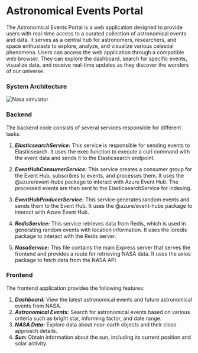 


# Astronomical Events Portal

The Astronomical Events Portal is a web application designed to provide users with real-time access to a curated collection of astronomical events and data. It serves as a central hub for astronomers, researchers, and space enthusiasts to explore, analyze, and visualize various celestial phenomena.
Users can access the web application through a compatible web browser. They can explore the dashboard, search for specific events, visualize data, and receive real-time updates as they discover the wonders of our universe.

### System Architecture
![Nasa simulator](https://github.com/TalMalchi/Nasa-Simulator/assets/93086649/344ea40a-e4d7-4cec-bbc4-8b145ec99130)




### Backend

The backend code consists of several services responsible for different tasks:
1. ***ElasticsearchService:*** This service is responsible for sending events to Elasticsearch. It uses the exec function to execute a curl command with the event data and sends it to the Elasticsearch endpoint.

2. ***EventHubConsumerService:*** This service creates a consumer group for the Event Hub, subscribes to events, and processes them. It uses the @azure/event-hubs package to interact with Azure Event Hub. The processed events are then sent to the ElasticsearchService for indexing.

3. ***EventHubProducerService:*** This service generates random events and sends them to the Event Hub. It uses the @azure/event-hubs package to interact with Azure Event Hub.

4. ***RedisService:*** This service retrieves data from Redis, which is used in generating random events with location information. It uses the ioredis package to interact with the Redis server.

5. ***NasaService:*** This file contains the main Express server that serves the frontend and provides a route for retrieving NASA data. It uses the axios package to fetch data from the NASA API.

### Frontend
The frontend application provides the following features:

1. ***Dashboard:*** View the latest astronomical events and future astronomical events from NASA.
2. ***Astronomical Events:*** Search for astronomical events based on various criteria such as bright star, informing factor, and date range.
3. ***NASA Data:*** Explore data about near-earth objects and their close approach details.
4. ***Sun:*** Obtain information about the sun, including its current position and solar activity.
